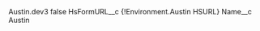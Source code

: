 <?xml version="1.0" encoding="UTF-8"?>
<CustomMetadata xmlns="http://soap.sforce.com/2006/04/metadata" xmlns:xsi="http://www.w3.org/2001/XMLSchema-instance" xmlns:xsd="http://www.w3.org/2001/XMLSchema">
    <label>Austin.dev3</label>
    <protected>false</protected>
    <values>
        <field>HsFormURL__c</field>
        <value xsi:type="xsd:string">{!Environment.Austin HSURL}</value>
    </values>
    <values>
        <field>Name__c</field>
        <value xsi:type="xsd:string">Austin</value>
    </values>
</CustomMetadata>
